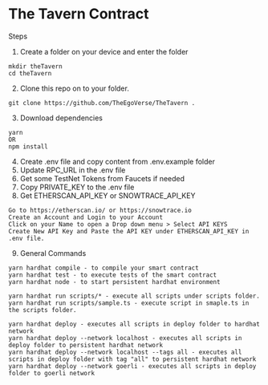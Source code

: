 # The Tavern Contract

Steps

1. Create a folder on your device and enter the folder
```
mkdir theTavern
cd theTavern
```
2. Clone this repo on to your folder.
```
git clone https://github.com/TheEgoVerse/TheTavern .
```
3. Download dependencies
```
yarn 
OR
npm install
```
4. Create .env file and copy content from .env.example folder
5. Update RPC_URL in the .env file
6. Get some TestNet Tokens from Faucets if needed  
7. Copy PRIVATE_KEY to the .env file
8. Get ETHERSCAN_API_KEY or SNOWTRACE_API_KEY
```
Go to https://etherscan.io/ or https://snowtrace.io
Create an Account and Login to your Account
Click on your Name to open a Drop down menu > Select API KEYS
Create New API Key and Paste the API KEY under ETHERSCAN_API_KEY in .env file.
```
9. General Commands
```
yarn hardhat compile - to compile your smart contract
yarn hardhat test - to execute tests of the smart contract
yarn hardhat node - to start persistent hardhat environment 

yarn hardhat run scripts/* - execute all scripts under scripts folder.
yarn hardhat run scripts/sample.ts - execute script in smaple.ts in the scripts folder.

yarn hardhat deploy - executes all scripts in deploy folder to hardhat network
yarn hardhat deploy --network localhost - executes all scripts in deploy folder to persistent hardhat network
yarn hardhat deploy --network localhost --tags all - executes all scripts in deploy folder with tag "all" to persistent hardhat network
yarn hardhat deploy --network goerli - executes all scripts in deploy folder to goerli network

```


